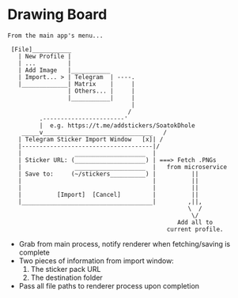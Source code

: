# Drawing Board

```
From the main app's menu...

 [File]___________
   | New Profile |
   | ...         |
   | Add Image   |___________
   | Import... > | Telegram  | ----.
   |_____________| Matrix    |     |
                 | Others... |     |
                 |___________|     |
                                   |
                                  /
         .-----------------------'
         |  e.g. https://t.me/addstickers/SoatokDhole
    _____v_______________________________   /
   | Telegram Sticker Import Window   [x]| /
   |-------------------------------------|/
   |               ____________________  |
   | Sticker URL: (____________________) | ===> Fetch .PNGs
   |               ____________________  |   from microservice
   | Save to:     (~/stickers__________) |          ||
   |                                     |          ||
   |                                     |          ||
   |          [Import]  [Cancel]         |          ||
   |_____________________________________|         ,||,
                                                   \  /
                                                    \/
                                                Add all to
                                             current profile.
```

* Grab from main process, notify renderer when fetching/saving is complete
* Two pieces of information from import window:
    1. The sticker pack URL
    2. The destination folder
* Pass all file paths to renderer process upon completion
